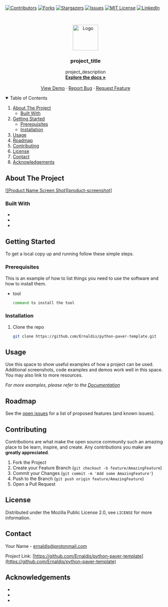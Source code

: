 <!-- PROJECT SHIELDS -->
<!--
*** I'm using markdown "reference style" links for readability.
*** Reference links are enclosed in brackets [ ] instead of parentheses ( ).
*** See the bottom of this document for the declaration of the reference variables
*** for contributors-url, forks-url, etc. This is an optional, concise syntax you may use.
*** https://www.markdownguide.org/basic-syntax/#reference-style-links
-->

[![Contributors][contributors-shield]][contributors-url]
[![Forks][forks-shield]][forks-url] [![Stargazers][stars-shield]][stars-url]
[![Issues][issues-shield]][issues-url]
[![MIT License][license-shield]][license-url]
[![LinkedIn][linkedin-shield]][linkedin-url]

<!-- PROJECT LOGO -->
<br />
<p align="center">
  <a href="https://github.com/Ernaldis/python-paver-template">
    <img src="images/logo.png" alt="Logo" width="80" height="80">
  </a>

  <h3 align="center">project_title</h3>

  <p align="center">
    project_description
    <br />
    <a href="https://github.com/Ernaldis/python-paver-template"><strong>Explore the docs »</strong></a>
    <br />
    <br />
    <a href="https://github.com/Ernaldis/python-paver-template">View Demo</a>
    ·
    <a href="https://github.com/Ernaldis/python-paver-template/issues">Report Bug</a>
    ·
    <a href="https://github.com/Ernaldis/python-paver-template/issues">Request Feature</a>
  </p>
</p>

<!-- TABLE OF CONTENTS -->
<details open="open">
  <summary>Table of Contents</summary>
  <ol>
    <li>
      <a href="#about-the-project">About The Project</a>
      <ul>
        <li><a href="#built-with">Built With</a></li>
      </ul>
    </li>
    <li>
      <a href="#getting-started">Getting Started</a>
      <ul>
        <li><a href="#prerequisites">Prerequisites</a></li>
        <li><a href="#installation">Installation</a></li>
      </ul>
    </li>
    <li><a href="#usage">Usage</a></li>
    <li><a href="#roadmap">Roadmap</a></li>
    <li><a href="#contributing">Contributing</a></li>
    <li><a href="#license">License</a></li>
    <li><a href="#contact">Contact</a></li>
    <li><a href="#acknowledgements">Acknowledgements</a></li>
  </ol>
</details>

<!-- ABOUT THE PROJECT -->

## About The Project

[![Product Name Screen Shot][product-screenshot]](https://example.com)

### Built With

- []()
- []()
- []()

<!-- GETTING STARTED -->

## Getting Started

To get a local copy up and running follow these simple steps.

### Prerequisites

This is an example of how to list things you need to use the software and how to
install them.

- tool
  ```sh
  command to install the tool
  ```

### Installation

1. Clone the repo

   ```sh
   git clone https://github.com/Ernaldis/python-paver-template.git
   ```

<!-- USAGE EXAMPLES -->

## Usage

Use this space to show useful examples of how a project can be used. Additional
screenshots, code examples and demos work well in this space. You may also link
to more resources.

_For more examples, please refer to the [Documentation](https://example.com)_

<!-- ROADMAP -->

## Roadmap

See the [open issues](https://github.com/Ernaldis/python-paver-template/issues)
for a list of proposed features (and known issues).

<!-- CONTRIBUTING -->

## Contributing

Contributions are what make the open source community such an amazing place to
be learn, inspire, and create. Any contributions you make are **greatly
appreciated**.

1. Fork the Project
2. Create your Feature Branch (`git checkout -b feature/AmazingFeature`)
3. Commit your Changes (`git commit -m 'Add some AmazingFeature'`)
4. Push to the Branch (`git push origin feature/AmazingFeature`)
5. Open a Pull Request

<!-- LICENSE -->

## License

Distributed under the Mozilla Public License 2.0, see `LICENSE` for more
information.

<!-- CONTACT -->

## Contact

Your Name - ernaldis@protonmail.com

Project Link:
[https://github.com/Ernaldis/python-paver-template](https://github.com/Ernaldis/python-paver-template)

<!-- ACKNOWLEDGEMENTS -->

## Acknowledgements

- []()
- []()
- []()

<!-- MARKDOWN LINKS & IMAGES -->
<!-- https://www.markdownguide.org/basic-syntax/#reference-style-links -->

[contributors-shield]:
  https://img.shields.io/github/contributors/ernaldis/python-paver-template.svg?style=for-the-badge
[contributors-url]:
  https://github.com/ernaldis/python-paver-template/graphs/contributors
[forks-shield]:
  https://img.shields.io/github/forks/ernaldis/python-paver-template.svg?style=for-the-badge
[forks-url]: https://github.com/ernaldis/python-paver-template/network/members
[stars-shield]:
  https://img.shields.io/github/stars/ernaldis/python-paver-template.svg?style=for-the-badge
[stars-url]: https://github.com/ernaldis/python-paver-template/stargazers
[issues-shield]:
  https://img.shields.io/github/issues/ernaldis/python-paver-template.svg?style=for-the-badge
[issues-url]: https://github.com/ernaldis/python-paver-template/issues
[license-shield]:
  https://img.shields.io/github/license/ernaldis/python-paver-template.svg?style=for-the-badge
[license-url]:
  https://github.com/ernaldis/python-paver-template/blob/master/LICENSE.txt
[linkedin-shield]:
  https://img.shields.io/badge/-LinkedIn-black.svg?style=for-the-badge&logo=linkedin&colorB=555
[linkedin-url]: https://www.linkedin.com/in/timothy-c-70b6081a0/
